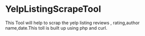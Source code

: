 # YelpListingScrapeTool
This Tool will help to scrap the yelp listing reviews , rating,author name,date.This toll is built up using php and curl.
